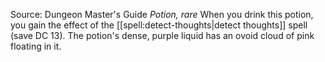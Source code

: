 Source: Dungeon Master's Guide
*Potion, rare*
When you drink this potion, you gain the effect of the [[spell:detect-thoughts|detect thoughts]] spell (save DC 13). The potion's dense, purple liquid has an ovoid cloud of pink floating in it.